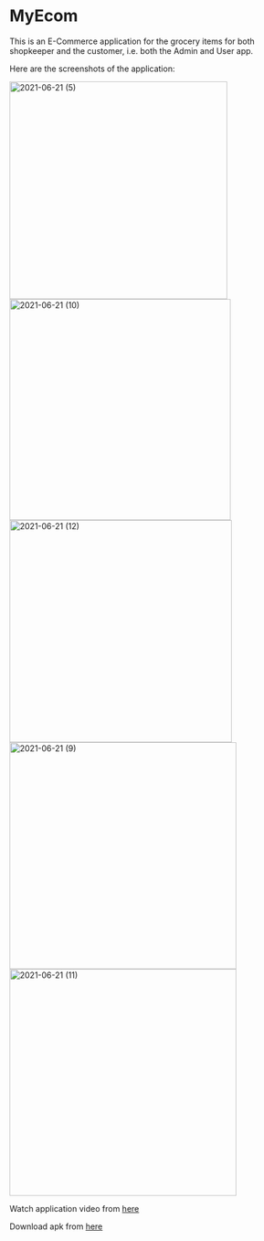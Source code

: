 # **MyEcom**

This is an E-Commerce application for the grocery items for both shopkeeper and the customer, i.e. both the Admin and User app.



Here are the screenshots of the application:

<img src="https://user-images.githubusercontent.com/72591283/122751379-50b2c380-d2ad-11eb-9479-6668be7294a6.png" title="" alt="2021-06-21 (5)" width="381">

<img src="https://user-images.githubusercontent.com/72591283/122751383-514b5a00-d2ad-11eb-836e-7e2240100f01.png" title="" alt="2021-06-21 (10)" width="387">

<img src="https://user-images.githubusercontent.com/72591283/122751376-4ee90000-d2ad-11eb-9ce8-aab549644a62.png" title="" alt="2021-06-21 (12)" width="389">

<img src="https://user-images.githubusercontent.com/72591283/122751381-50b2c380-d2ad-11eb-8bcd-611bd93e9a5f.png" title="" alt="2021-06-21 (9)" width="397">

<img src="https://user-images.githubusercontent.com/72591283/122751385-514b5a00-d2ad-11eb-8f20-a6cee27b577a.png" title="" alt="2021-06-21 (11)" width="397">

Watch application video from [here](https://drive.google.com/file/d/1NvKuMtA3W956YXHys2OjwoIOqGm2zMR8/view?usp=sharing)

Download apk from [here](https://github.com/priyal-gopawat/MyEcom-Application/releases/download/1.1/user-app-debug.apk)

